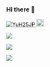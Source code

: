 ### Hi there 👋

<!--
**YuH25JP/YuH25JP** is a ✨ _special_ ✨ repository because its `README.md` (this file) appears on your GitHub profile.

Here are some ideas to get you started:

- 🔭 I’m currently working on ...
- 🌱 I’m currently learning ...
- 👯 I’m looking to collaborate on ...
- 🤔 I’m looking for help with ...
- 💬 Ask me about ...
- 📫 How to reach me: ...
- 😄 Pronouns: ...
- ⚡ Fun fact: ...
-->

<p>
  <a href="https://github.com/YuH25JP/YuH25JP/">
    <img src="https://komarev.com/ghpvc/?username=YuH25JP" alt="YuH25JP ">
  </a>
  <a>
    <img height="20" src="https://qiita-badge.apiapi.app/s/YuH25/contributions.svg" />
  </a>
</p>

<!-- [![Anurag's GitHub stats](https://github-readme-stats.vercel.app/api?username=YuH25JP)](https://github.com/YuH25JP/github-readme-stats) -->

![](http://github-profile-summary-cards.vercel.app/api/cards/profile-details?username=YuH25JP&theme=gruvbox)

![](http://github-profile-summary-cards.vercel.app/api/cards/most-commit-language?username=YuH25JP&theme=gruvbox)

![](http://github-profile-summary-cards.vercel.app/api/cards/repos-per-language?username=YuH25JP&theme=gruvbox)
